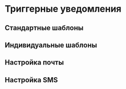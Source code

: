 # Триггерные уведомления

## Стандартные шаблоны

## Индивидуальные шаблоны

## Настройка почты

## Настройка SMS